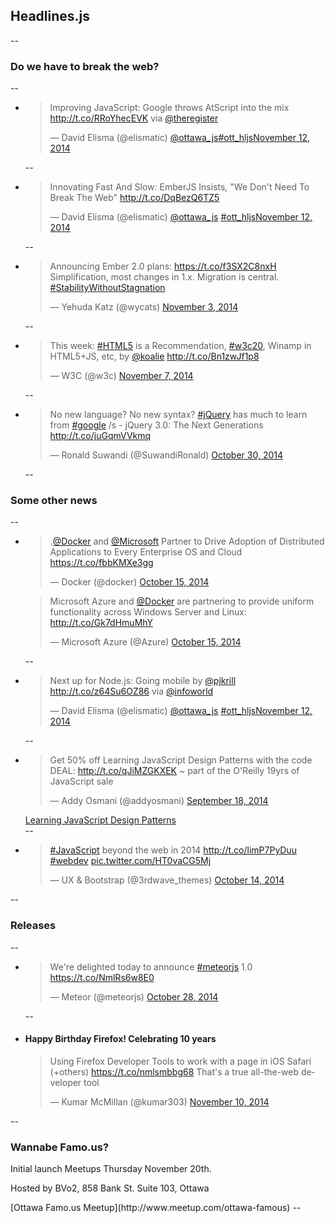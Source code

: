 <h2>Headlines.js</h2>
--
<h3>Do we have to break the web?</h3>
--
<ul>
	<li>
		<blockquote class="twitter-tweet" lang="en"><p>Improving JavaScript: Google throws AtScript into the mix <a href="http://t.co/RRoYhecEVK">http://t.co/RRoYhecEVK</a> via <a href="https://twitter.com/TheRegister">@theregister</a></p>&mdash; David Elisma (@elismatic) <a href="https://twitter.com/ottawa_js">@ottawa_js</a><a href="https://twitter.com/hashtag/ott_hljs?src=hash">#ott_hljs</a><a href="https://twitter.com/elismatic/status/532588574105821184">November 12, 2014</a></blockquote>
<script async src="//platform.twitter.com/widgets.js" charset="utf-8"></script>
	</li>
--
	<li>
		<blockquote class="twitter-tweet" lang="en"><p>Innovating Fast And Slow: EmberJS Insists, &quot;We Don&#39;t Need To Break The Web&quot; <a href="http://t.co/DqBezQ6TZ5">http://t.co/DqBezQ6TZ5</a></p>&mdash; David Elisma (@elismatic) <a href="https://twitter.com/ottawa_js">@ottawa_js</a> <a href="https://twitter.com/hashtag/ott_hljs?src=hash">#ott_hljs</a><a href="https://twitter.com/elismatic/status/532589408948457472">November 12, 2014</a></blockquote>
<script async src="//platform.twitter.com/widgets.js" charset="utf-8"></script>
	</li>
--
	<li>
		<blockquote class="twitter-tweet" lang="en"><p>Announcing Ember 2.0 plans: <a href="https://t.co/f3SX2C8nxH">https://t.co/f3SX2C8nxH</a> Simplification, most changes in 1.x. Migration is central. <a href="https://twitter.com/hashtag/StabilityWithoutStagnation?src=hash">#StabilityWithoutStagnation</a></p>&mdash; Yehuda Katz (@wycats) <a href="https://twitter.com/wycats/status/529318122994798592">November 3, 2014</a></blockquote>
<script async src="//platform.twitter.com/widgets.js" charset="utf-8"></script>
	</li>
--
	<li>
		<blockquote class="twitter-tweet" lang="en"><p>This week: <a href="https://twitter.com/hashtag/HTML5?src=hash">#HTML5</a> is a Recommendation, <a href="https://twitter.com/hashtag/w3c20?src=hash">#w3c20</a>, Winamp in HTML5+JS, etc, by <a href="https://twitter.com/koalie">@koalie</a> <a href="http://t.co/Bn1zwJf1p8">http://t.co/Bn1zwJf1p8</a></p>&mdash; W3C (@w3c) <a href="https://twitter.com/w3c/status/530739098123001856">November 7, 2014</a></blockquote>
<script async src="//platform.twitter.com/widgets.js" charset="utf-8"></script>
	</li>
--
	<li>
		<blockquote class="twitter-tweet" lang="en"><p>No new language? No new syntax? <a href="https://twitter.com/hashtag/jQuery?src=hash">#jQuery</a> has much to learn from <a href="https://twitter.com/hashtag/google?src=hash">#google</a> /s - jQuery 3.0: The Next Generations <a href="http://t.co/juGqmVVkmq">http://t.co/juGqmVVkmq</a></p>&mdash; Ronald Suwandi (@SuwandiRonald) <a href="https://twitter.com/SuwandiRonald/status/527696123851714560">October 30, 2014</a></blockquote>
<script async src="//platform.twitter.com/widgets.js" charset="utf-8"></script>
	</li>
--
</ul>

<h3>Some other news</h3>
--
<ul>
	<li>
		<blockquote class="twitter-tweet" lang="en"><p>.<a href="https://twitter.com/docker">@Docker</a> and <a href="https://twitter.com/Microsoft">@Microsoft</a> Partner to Drive Adoption of Distributed Applications to Every Enterprise OS and Cloud <a href="https://t.co/fbbKMXe3gg">https://t.co/fbbKMXe3gg</a></p>&mdash; Docker (@docker) <a href="https://twitter.com/docker/status/522372279422836736">October 15, 2014</a></blockquote>
<script async src="//platform.twitter.com/widgets.js" charset="utf-8"></script>
		<blockquote class="twitter-tweet" lang="en"><p>Microsoft Azure and <a href="https://twitter.com/docker">@Docker</a> are partnering to provide uniform functionality across Windows Server and Linux: <a href="http://t.co/Gk7dHmuMhY">http://t.co/Gk7dHmuMhY</a></p>&mdash; Microsoft Azure (@Azure) <a href="https://twitter.com/Azure/status/522410692843175936">October 15, 2014</a></blockquote>
<script async src="//platform.twitter.com/widgets.js" charset="utf-8"></script>
	</li>
--
	<li>
		<blockquote class="twitter-tweet" lang="en"><p>Next up for Node.js: Going mobile by <a href="https://twitter.com/pjkrill">@pjkrill</a> <a href="http://t.co/z64Su6OZ86">http://t.co/z64Su6OZ86</a> via <a href="https://twitter.com/infoworld">@infoworld</a></p>&mdash; David Elisma (@elismatic) <a href="https://twitter.com/ottawa_js">@ottawa_js</a> <a href="https://twitter.com/hashtag/ott_hljs?src=hash">#ott_hljs</a><a href="https://twitter.com/elismatic/status/532607612643049472">November 12, 2014</a></blockquote>
<script async src="//platform.twitter.com/widgets.js" charset="utf-8"></script>
	</li>
--
	<li>
		<blockquote class="twitter-tweet" lang="en"><p>Get 50% off Learning JavaScript Design Patterns with the code DEAL: <a href="http://t.co/qJiMZGKXEK">http://t.co/qJiMZGKXEK</a> ~ part of the O&#39;Reilly 19yrs of JavaScript sale</p>&mdash; Addy Osmani (@addyosmani) <a href="https://twitter.com/addyosmani/status/512730371998240769">September 18, 2014</a></blockquote>
<script async src="//platform.twitter.com/widgets.js" charset="utf-8"></script>
		<a href="http://www.addyosmani.com/resources/essentialjsdesignpatterns/book/" title="Learning JavaScript Design Patterns">Learning JavaScript Design Patterns</a>
	</li>
--
	<li>
		<blockquote class="twitter-tweet" lang="en"><p><a href="https://twitter.com/hashtag/JavaScript?src=hash">#JavaScript</a> beyond the web in 2014 &#10;<a href="http://t.co/limP7PyDuu">http://t.co/limP7PyDuu</a>&#10;<a href="https://twitter.com/hashtag/webdev?src=hash">#webdev</a> <a href="http://t.co/HT0vaCG5Mj">pic.twitter.com/HT0vaCG5Mj</a></p>&mdash; UX &amp; Bootstrap (@3rdwave_themes) <a href="https://twitter.com/3rdwave_themes/status/522152404243218432">October 14, 2014</a></blockquote>
<script async src="//platform.twitter.com/widgets.js" charset="utf-8"></script>
	</li>
	
</ul>
--
<h3>Releases</h3>
--
<ul>
	<li>
		<blockquote class="twitter-tweet" lang="en"><p>We&#39;re delighted today to announce <a href="https://twitter.com/hashtag/meteorjs?src=hash">#meteorjs</a> 1.0 <a href="https://t.co/NmlRs6w8E0">https://t.co/NmlRs6w8E0</a></p>&mdash; Meteor (@meteorjs) <a href="https://twitter.com/meteorjs/status/527172317252968448">October 28, 2014</a></blockquote>
<script async src="//platform.twitter.com/widgets.js" charset="utf-8"></script>
	</li>
--
	<li>
		<h4>Happy Birthday Firefox! Celebrating 10 years</h4>
		<blockquote class="twitter-tweet" lang="en"><p>Using Firefox Developer Tools to work with a page in iOS Safari (+others) <a href="https://t.co/nmlsmbbg68">https://t.co/nmlsmbbg68</a> That&#39;s a true all-the-web developer tool</p>&mdash; Kumar McMillan (@kumar303) <a href="https://twitter.com/kumar303/status/531897900440485889">November 10, 2014</a></blockquote>
<script async src="//platform.twitter.com/widgets.js" charset="utf-8"></script>
	</li>
</ul>

--
<h3>Wannabe Famo.us?</h3>
<p>Initial launch Meetups Thursday November 20th.</p>
<p>Hosted by BVo2, 858 Bank St. Suite 103, Ottawa</p>
[Ottawa Famo.us Meetup](http://www.meetup.com/ottawa-famous)
--
